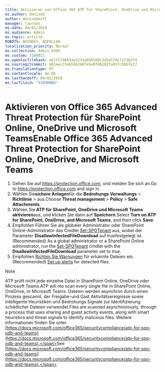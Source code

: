 ```yaml
---
title: Aktivieren von Office 365 ATP für SharePoint, OneDrive und Microsoft Teams
ms.author: deniseb
author: denisebmsft
manager: laurawi
ms.date: 04/01/2019
ms.audience: Admin
ms.topic: article
ROBOTS: NOINDEX, NOFOLLOW
localization_priority: Normal
ms.collection: Admin_O365
ms.custom: 3100021
ms.openlocfilehash: ae2f574663ae3233a056589c2d5a578171f3b2f4
ms.sourcegitcommit: 601aec31e6556286fe5e0fd62827a037cbb6fe17
ms.translationtype: MT
ms.contentlocale: de-DE
ms.lasthandoff: 04/02/2019
ms.locfileid: "31030966"
---
```

# <a name="enable-office-365-advanced-threat-protection-for-sharepoint-online-onedrive-and-microsoft-teams"></a><span data-ttu-id="eb134-102">Aktivieren von Office 365 Advanced Threat Protection für SharePoint Online, OneDrive und Microsoft Teams</span><span class="sxs-lookup"><span data-stu-id="eb134-102">Enable Office 365 Advanced Threat Protection for SharePoint Online, OneDrive, and Microsoft Teams</span></span>

1. <span data-ttu-id="eb134-103">Gehen Sie auf https://protection.office.com, und melden Sie sich an.</span><span class="sxs-lookup"><span data-stu-id="eb134-103">Go to https://protection.office.com and sign in.</span></span>
2. <span data-ttu-id="eb134-104">Wählen Sie**sichere Anlagen**für die **Bedrohungs Verwaltungs** > **Richtlinie** > aus.</span><span class="sxs-lookup"><span data-stu-id="eb134-104">Choose **Threat management** > **Policy** > **Safe Attachments**.</span></span>
3. <span data-ttu-id="eb134-105">Wählen Sie **ATP für SharePoint, OneDrive und Microsoft Teams aktivieren**aus, und klicken Sie dann auf **Speichern**.</span><span class="sxs-lookup"><span data-stu-id="eb134-105">Select **Turn on ATP for SharePoint, OneDrive, and Microsoft Teams**, and then click **Save**.</span></span>
4. <span data-ttu-id="eb134-106">Empfohlen Führen Sie als globaler Administrator oder SharePoint Online-Administrator das Cmdlet [Set-SPOTenant](https://docs.microsoft.com/powershell/module/sharepoint-online/Set-SPOTenant?view=sharepoint-ps) aus, wobei der Parameter **DisallowInfectedFileDownload** auf *true*festgelegt ist.</span><span class="sxs-lookup"><span data-stu-id="eb134-106">(Recommended) As a global administrator or a SharePoint Online administrator, run the [Set-SPOTenant](https://docs.microsoft.com/powershell/module/sharepoint-online/Set-SPOTenant?view=sharepoint-ps) cmdlet with the **DisallowInfectedFileDownload** parameter set to *true*.</span></span>
5. <span data-ttu-id="eb134-107">Empfohlen [Richten Sie Warnungen](https://docs.microsoft.com/office365/securitycompliance/turn-on-atp-for-spo-odb-and-teams#set-up-alerts-for-detected-files) für erkannte Dateien ein.</span><span class="sxs-lookup"><span data-stu-id="eb134-107">(Recommended) [Set up alerts](https://docs.microsoft.com/office365/securitycompliance/turn-on-atp-for-spo-odb-and-teams#set-up-alerts-for-detected-files) for detected files.</span></span>

> [!NOTE]
> <span data-ttu-id="eb134-108">ATP prüft nicht jede einzelne Datei in SharePoint Online, OneDrive oder Microsoft Teams.</span><span class="sxs-lookup"><span data-stu-id="eb134-108">ATP will nto scan every single file in SharePoint Online, OneDrive, or Microsoft Teams.</span></span> <span data-ttu-id="eb134-109">Dateien werden asynchron durch einen Prozess gescannt, der Freigabe-und Gast Aktivitätsereignisse sowie intelligente Heuristiken und Bedrohungs Signale zur Identifizierung schädlicher Dateien verwendet.</span><span class="sxs-lookup"><span data-stu-id="eb134-109">Files are scanned asynchronously, through a process that uses sharing and guest activity events, along with smart heuristics and threat signals to identify malicious files.</span></span> <span data-ttu-id="eb134-110">Weitere Informationen finden Sie unter [https://docs.microsoft.com/office365/securitycompliance/atp-for-spo-odb-and-teams](https://docs.microsoft.com/office365/securitycompliance/atp-for-spo-odb-and-teams).</span><span class="sxs-lookup"><span data-stu-id="eb134-110">See [https://docs.microsoft.com/office365/securitycompliance/atp-for-spo-odb-and-teams](https://docs.microsoft.com/office365/securitycompliance/atp-for-spo-odb-and-teams).</span></span>
